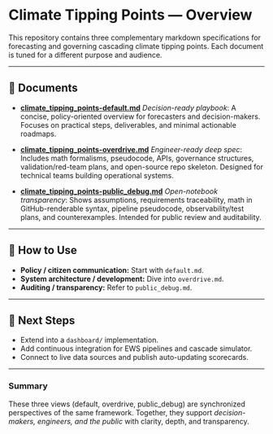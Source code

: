 # Climate Tipping Points — Overview

This repository contains three complementary markdown specifications for forecasting and governing cascading climate tipping points. Each document is tuned for a different purpose and audience.

---

## 📄 Documents

* **[climate_tipping_points-default.md](./climate_tipping_points-default.md)**
  *Decision-ready playbook*: A concise, policy-oriented overview for forecasters and decision-makers. Focuses on practical steps, deliverables, and minimal actionable roadmaps.

* **[climate_tipping_points-overdrive.md](./climate_tipping_points-overdrive.md)**
  *Engineer-ready deep spec*: Includes math formalisms, pseudocode, APIs, governance structures, validation/red-team plans, and open-source repo skeleton. Designed for technical teams building operational systems.

* **[climate_tipping_points-public_debug.md](./climate_tipping_points-public_debug.md)**
  *Open-notebook transparency*: Shows assumptions, requirements traceability, math in GitHub-renderable syntax, pipeline pseudocode, observability/test plans, and counterexamples. Intended for public review and auditability.

---

## 🎯 How to Use

* **Policy / citizen communication:** Start with `default.md`.
* **System architecture / development:** Dive into `overdrive.md`.
* **Auditing / transparency:** Refer to `public_debug.md`.

---

## 🔗 Next Steps

* Extend into a `dashboard/` implementation.
* Add continuous integration for EWS pipelines and cascade simulator.
* Connect to live data sources and publish auto-updating scorecards.

---

### Summary

These three views (default, overdrive, public_debug) are synchronized perspectives of the same framework. Together, they support *decision-makers, engineers, and the public* with clarity, depth, and transparency.
